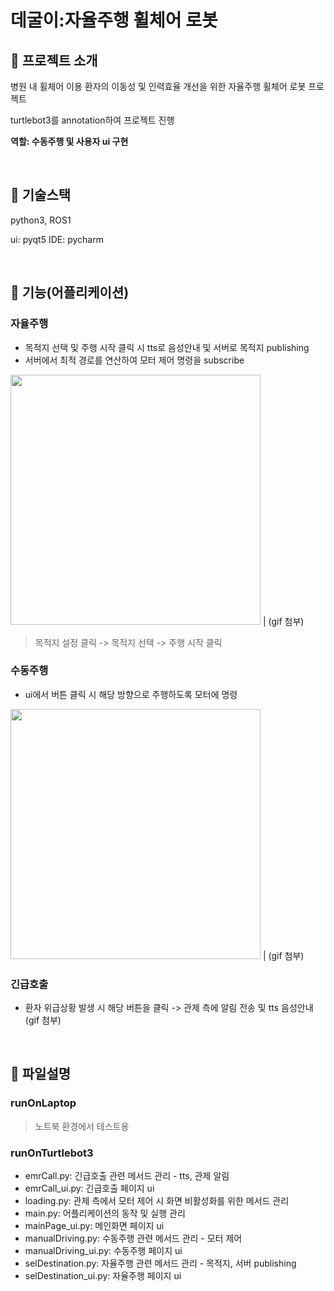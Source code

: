 # 데굴이:자율주행 휠체어 로봇
## 🦼 프로젝트 소개
병원 내 휠체어 이용 환자의 이동성 및 인력효율 개선을 위한 자율주행 휠체어 로봇 프로젝트

turtlebot3를 annotation하여 프로젝트 진행

<b> 역할: 수동주행 및 사용자 ui 구현 </b>

</br>

## 🦼 기술스택
python3, ROS1

ui: pyqt5
IDE: pycharm

</br>
  
## 🦼 기능(어플리케이션)
### 자율주행
- 목적지 선택 및 주행 시작 클릭 시 tts로 음성안내 및 서버로 목적지 publishing
- 서버에서 최적 경로를 연산하여 모터 제어 명령을 subscribe

<img src="https://github.com/CSeJin/project-deguli/assets/127668461/cc5306e1-e8b8-4806-b4aa-d1e274e137a4" width="400"> | (gif 첨부)

> 목적지 설정 클릭 -> 목적지 선택 -> 주행 시작 클릭
### 수동주행
- ui에서 버튼 클릭 시 해당 방향으로 주행하도록 모터에 명령
  
<img src="https://github.com/CSeJin/project-deguli/assets/127668461/4f247ae1-c6a7-4446-95ec-ff4fc10df8f8" width="400"> | (gif 첨부)

### 긴급호출
- 환자 위급상황 발생 시 해당 버튼을 클릭 -> 관제 측에 알림 전송 및 tts 음성안내
(gif 첨부)

</br>

## 🦼 파일설명
### runOnLaptop
> 노트북 환경에서 테스트용
### runOnTurtlebot3
- emrCall.py: 긴급호출 관련 메서드 관리 - tts, 관제 알림
- emrCall_ui.py: 긴급호출 페이지 ui
- loading.py: 관제 측에서 모터 제어 시 화면 비활성화를 위한 메서드 관리
- main.py: 어플리케이션의 동작 및 실행 관리
- mainPage_ui.py: 메인화면 페이지 ui
- manualDriving.py: 수동주행 관련 메서드 관리 - 모터 제어
- manualDriving_ui.py: 수동주행 페이지 ui
- selDestination.py: 자율주행 관련 메서드 관리 - 목적지, 서버 publishing
- selDestination_ui.py: 자율주행 페이지 ui


